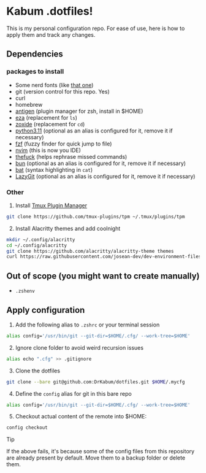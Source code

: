 # Kabum .dotfiles!

This is my personal configuration repo. For ease of use, here is how to apply them and track any changes.

## Dependencies
### packages to install

- Some nerd fonts (like [that one](https://www.nerdfonts.com/))
- git (version control for this repo. Yes)
- curl
- homebrew
- [antigen](https://github.com/zsh-users/antigen/wiki/Installation) (plugin manager for zsh, install in $HOME)
- [eza](https://github.com/eza-community/eza) (replacement for `ls`)
- [zoxide](https://github.com/ajeetdsouza/zoxide) (replacement for `cd`)
- [python3.11](https://www.python.org/) (optional as an alias is configured for it, remove it if necessary)
- [fzf](https://github.com/junegunn/fzf) (fuzzy finder for quick jump to file)
- [nvim](https://neovim.io/) (this is now you IDE)
- [thefuck](https://github.com/nvbn/thefuck) (helps rephrase missed commands)
- [bun](https://bun.sh/) (optional as an alias is configured for it, remove it if necessary)
- [bat](https://github.com/sharkdp/bat) (syntax highlighting in `cat`)
- [LazyGit](https://github.com/jesseduffield/lazygit) (optional as an alias is configured for it, remove it if necessary)

### Other

1. Install [Tmux Plugin Manager](https://github.com/tmux-plugins/tpm)

```bash
git clone https://github.com/tmux-plugins/tpm ~/.tmux/plugins/tpm
```

2. Install Alacritty themes and add coolnight

```bash
mkdir ~/.config/alacritty
cd ~/.config/alacritty
git clone https://github.com/alacritty/alacritty-theme themes
curl https://raw.githubusercontent.com/josean-dev/dev-environment-files/main/.config/alacritty/themes/themes/coolnight.toml --output ~/.config/alacritty/themes/themes/coolnight.toml
```

## Out of scope (you might want to create manually)

- `.zshenv`

## Apply configuration

1. Add the following alias to `.zshrc` or your terminal session

```bash
alias config='/usr/bin/git --git-dir=$HOME/.cfg/ --work-tree=$HOME'
```

2. Ignore clone folder to avoid weird recursion issues

```bash
alias echo ".cfg" >> .gitignore
```

3. Clone the dotfiles 

```bash
git clone --bare git@github.com:DrKabum/dotfiles.git $HOME/.mycfg
```

4. Define the `config` alias for git in this bare repo

```bash
alias config='/usr/bin/git --git-dir=$HOME/.cfg/ --work-tree=$HOME'
```

5. Checkout actual content of the remote into $HOME:

```bash
config checkout 
```

>[!TIP]
> If the above fails, it's because some of the config files from this repository are already present by default. Move them to a backup folder or delete them.

